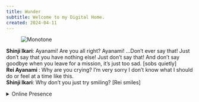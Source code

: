 ```yaml
---
title: Wunder
subtitle: Welcome to my Digital Home.
created: 2024-04-11
---
```

<figure><img src="https://i.pinimg.com/564x/0f/17/30/0f17306aac1161a8c4438249f94bbcf8.jpg" alt="Monotone"></figure>
<p><strong>Shinji Ikari</strong>: Ayanami! Are you all right? Ayanami! …Don’t ever say that! Just don’t say that you have nothing else! Just don’t say that! And don’t say goodbye when you leave for a mission, it’s just too sad. [sobs quietly]<br>
    <strong>Rei Ayanami </strong>: Why are you crying? I’m very sorry I don’t know what I should do or feel at a time like this.<br>
    <strong>Shinji Ikari</strong>: Why don’t you just try smiling?
    [Rei smiles]</p>
<details>
    <summary>Online Presence</summary>
    <a href="https://garud.netlify.app">Website</a>
    <a href="https://github.com/stardoom4">Github</a>
    <a hrerf="htps://letterboxd.com/Celestialentity/">LetterBoxd</a>
</details>
